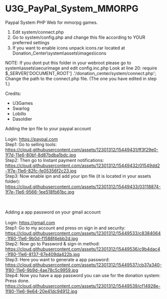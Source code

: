 # U3G_PayPal_System_MMORPG
Paypal System PHP Web for mmorpg games.

1. Edit system/connect.php
2. Go to system/config.php and change this file according to YOUR preferred settings
3. If you want to enable icons unpack icons.rar located at Donation_Center\system\assets\images\icons

NOTE: If you dont put this folder in your webroot please go to system\assets\securimage and edit config.inc.php
Look at line 20: require $_SERVER['DOCUMENT_ROOT'] .'/donation_center/system/connect.php';
Change the path to the connect.php file. (The one you have edited in step 1.)

Credits:
- U3Games
- Swarlog
- Lobillo
- Dasoldier

Adding the ipn file to your paypal account<br><br>
Login:  https://paypal.com<br>
Step1: Go to selling tools:<br>
https://cloud.githubusercontent.com/assets/12301312/15449431/ff3f29e0-1f7d-11e6-80bf-8d87bdba1bdc.jpg<br>
Step2: Then go to Instant payment notifications:<br>
https://cloud.githubusercontent.com/assets/12301312/15449432/01549dd2-1f7e-11e6-82fc-fe05356f2c23.jpg<br>
Step3: Now enable ipn and add your ipn file (it is located in your assets folder):<br>
https://cloud.githubusercontent.com/assets/12301312/15449433/03118874-1f7e-11e6-9566-1ee518fb61bc.jpg<br><br><br>


Adding a app password on your gmail account<br><br>
Login: https://gmail.com<br>
Step1: Go to my account and press on sign in and security:<br>
https://cloud.githubusercontent.com/assets/12301312/15449533/c8384064-1f80-11e6-9b0d-f1588f4ebb2d.jpg<br>
Step2: Now go to Password & sign-in method:<br>
https://cloud.githubusercontent.com/assets/12301312/15449536/c9b4dac4-1f80-11e6-8137-67e409da422b.jpg<br>
Step3: Here you want to generate a app password:<br>
https://cloud.githubusercontent.com/assets/12301312/15449537/cb37a340-1f80-11e6-9b9d-4ae78c5c9959.jpg<br>
Step4: Now you have a app password you can use for the donation system: Press done.<br>
https://cloud.githubusercontent.com/assets/12301312/15449539/cf14928e-1f80-11e6-9e64-20e41dc94912.jpg<br>
